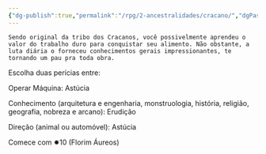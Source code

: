 ```yaml
---
{"dg-publish":true,"permalink":"/rpg/2-ancestralidades/cracano/","dgPassFrontmatter":true}
---
```



	Sendo original da tribo dos Cracanos, você possivelmente aprendeu o valor do trabalho duro para conquistar seu alimento. Não obstante, a luta diária o forneceu conhecimentos gerais impressionantes, te tornando um pau pra toda obra. 

Escolha duas perícias entre:

Operar Máquina: Astúcia

Conhecimento (arquitetura e engenharia, monstruologia, história, religião, geografia, nobreza e arcano): Erudição

Direção (animal ou automóvel): Astúcia

Comece com ✹10 (Florim Áureos)